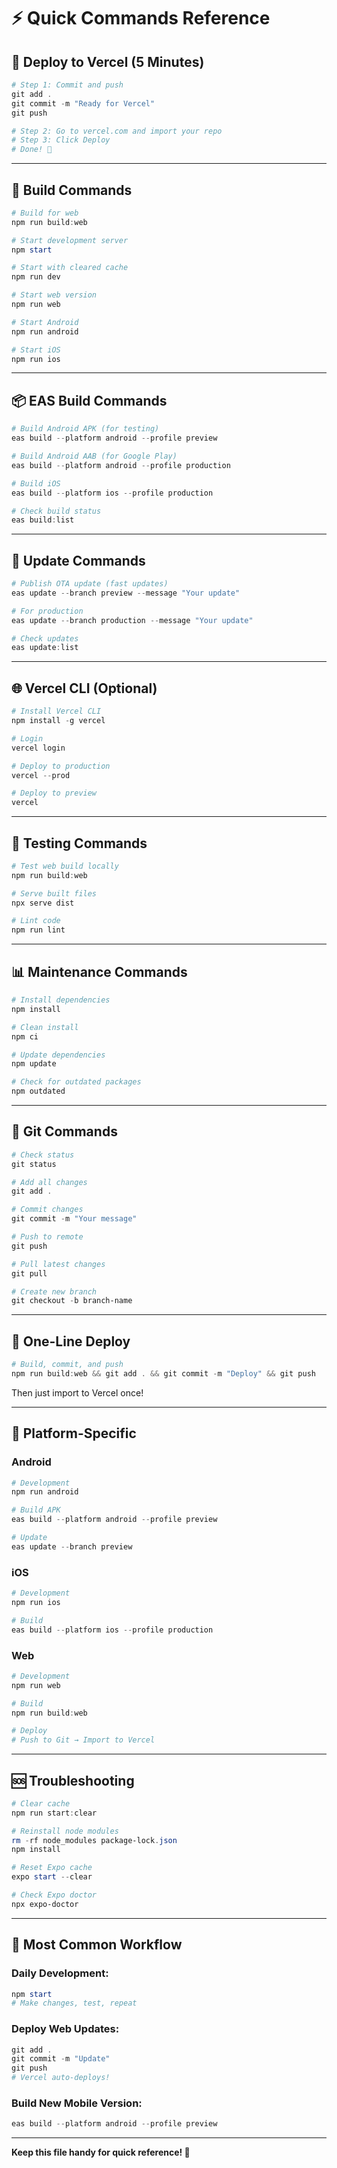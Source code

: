 # ⚡ Quick Commands Reference

## 🚀 **Deploy to Vercel (5 Minutes)**

```powershell
# Step 1: Commit and push
git add .
git commit -m "Ready for Vercel"
git push

# Step 2: Go to vercel.com and import your repo
# Step 3: Click Deploy
# Done! 🎉
```

---

## 🔨 **Build Commands**

```powershell
# Build for web
npm run build:web

# Start development server
npm start

# Start with cleared cache
npm run dev

# Start web version
npm run web

# Start Android
npm run android

# Start iOS
npm run ios
```

---

## 📦 **EAS Build Commands**

```powershell
# Build Android APK (for testing)
eas build --platform android --profile preview

# Build Android AAB (for Google Play)
eas build --platform android --profile production

# Build iOS
eas build --platform ios --profile production

# Check build status
eas build:list
```

---

## 🔄 **Update Commands**

```powershell
# Publish OTA update (fast updates)
eas update --branch preview --message "Your update"

# For production
eas update --branch production --message "Your update"

# Check updates
eas update:list
```

---

## 🌐 **Vercel CLI (Optional)**

```powershell
# Install Vercel CLI
npm install -g vercel

# Login
vercel login

# Deploy to production
vercel --prod

# Deploy to preview
vercel
```

---

## 🧪 **Testing Commands**

```powershell
# Test web build locally
npm run build:web

# Serve built files
npx serve dist

# Lint code
npm run lint
```

---

## 📊 **Maintenance Commands**

```powershell
# Install dependencies
npm install

# Clean install
npm ci

# Update dependencies
npm update

# Check for outdated packages
npm outdated
```

---

## 🔧 **Git Commands**

```powershell
# Check status
git status

# Add all changes
git add .

# Commit changes
git commit -m "Your message"

# Push to remote
git push

# Pull latest changes
git pull

# Create new branch
git checkout -b branch-name
```

---

## 🎯 **One-Line Deploy**

```powershell
# Build, commit, and push
npm run build:web && git add . && git commit -m "Deploy" && git push
```

Then just import to Vercel once!

---

## 📱 **Platform-Specific**

### **Android**
```powershell
# Development
npm run android

# Build APK
eas build --platform android --profile preview

# Update
eas update --branch preview
```

### **iOS**
```powershell
# Development
npm run ios

# Build
eas build --platform ios --profile production
```

### **Web**
```powershell
# Development
npm run web

# Build
npm run build:web

# Deploy
# Push to Git → Import to Vercel
```

---

## 🆘 **Troubleshooting**

```powershell
# Clear cache
npm run start:clear

# Reinstall node modules
rm -rf node_modules package-lock.json
npm install

# Reset Expo cache
expo start --clear

# Check Expo doctor
npx expo-doctor
```

---

## 🎊 **Most Common Workflow**

### **Daily Development:**
```powershell
npm start
# Make changes, test, repeat
```

### **Deploy Web Updates:**
```powershell
git add .
git commit -m "Update"
git push
# Vercel auto-deploys!
```

### **Build New Mobile Version:**
```powershell
eas build --platform android --profile preview
```

---

**Keep this file handy for quick reference! 📌**

